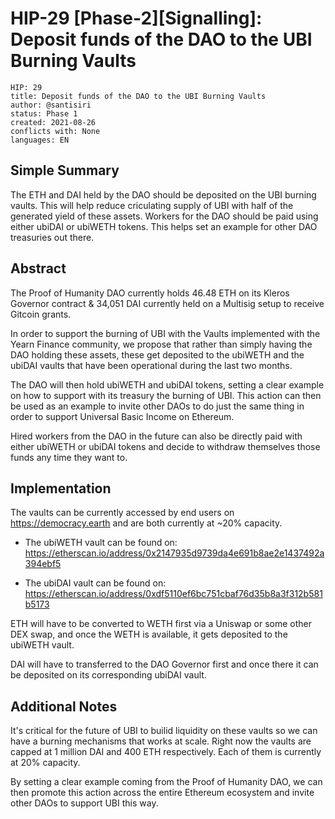# HIP-29 [Phase-2][Signalling]: Deposit funds of the DAO to the UBI Burning Vaults
```
HIP: 29
title: Deposit funds of the DAO to the UBI Burning Vaults
author: @santisiri
status: Phase 1
created: 2021-08-26
conflicts with: None
languages: EN
```

## Simple Summary

The ETH and DAI held by the DAO should be deposited on the UBI burning vaults. This will help reduce criculating supply of UBI with half of the generated yield of these assets. Workers for the DAO should be paid using either ubiDAI or ubiWETH tokens. This helps set an example for other DAO treasuries out there.

## Abstract

The Proof of Humanity DAO currently holds 46.48 ETH on its Kleros Governor contract & 34,051 DAI currently held on a Multisig setup to receive Gitcoin grants. 

In order to support the burning of UBI with the Vaults implemented with the Yearn Finance community, we propose that rather than simply having the DAO holding these assets, these get deposited to the ubiWETH and the ubiDAI vaults that have been operational during the last two months.

The DAO will then hold ubiWETH and ubiDAI tokens, setting a clear example on how to support with its treasury the burning of UBI. This action can then be used as an example to invite other DAOs to do just the same thing in order to support Universal Basic Income on Ethereum. 

Hired workers from the DAO in the future can also be directly paid with either ubiWETH or ubiDAI tokens and decide to withdraw themselves those funds any time they want to. 

## Implementation

The vaults can be currently accessed by end users on https://democracy.earth and are both currently at ~20% capacity. 

- The ubiWETH vault can be found on: https://etherscan.io/address/0x2147935d9739da4e691b8ae2e1437492a394ebf5

- The ubiDAI vault can be found on: https://etherscan.io/address/0xdf5110ef6bc751cbaf76d35b8a3f312b581b5173

ETH will have to be converted to WETH first via a Uniswap or some other DEX swap, and once the WETH is available, it gets deposited to the ubiWETH vault.

DAI will have to transferred to the DAO Governor first and once there it can be deposited on its corresponding ubiDAI vault. 

## Additional Notes

It's critical for the future of UBI to builid liquidity on these vaults so we can have a burning mechanisms that works at scale. Right now the vaults are capped at 1 million DAI and 400 ETH respectively. Each of them is currently at 20% capacity. 

By setting a clear example coming from the Proof of Humanity DAO, we can then promote this action across the entire Ethereum ecosystem and invite other DAOs to support UBI this way.
